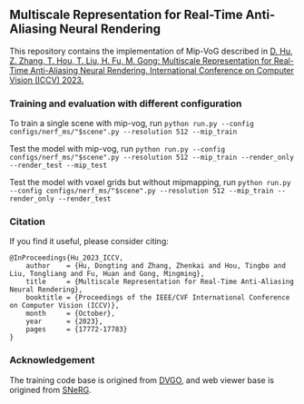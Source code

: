 ## Multiscale Representation for Real-Time Anti-Aliasing Neural Rendering

This repository contains the implementation of Mip-VoG described in
[D. Hu, Z. Zhang, T. Hou, T. Liu, H. Fu, M. Gong: Multiscale Representation for Real-Time Anti-Aliasing Neural Rendering. International Conference on Computer Vision (ICCV) 2023. ]([https://www.ecva.net/papers/eccv_2022/papers_ECCV/papers/136620229.pdf](https://openaccess.thecvf.com/content/ICCV2023/papers/Hu_Multiscale_Representation_for_Real-Time_Anti-Aliasing_Neural_Rendering_ICCV_2023_paper.pdf))


### Training and evaluation with different configuration

To train a single scene with mip-vog, run 
```python run.py --config configs/nerf_ms/"$scene".py --resolution 512 --mip_train```

Test the model with mip-vog, run 
```python run.py --config configs/nerf_ms/"$scene".py --resolution 512 --mip_train --render_only --render_test --mip_test```

Test the model with voxel grids but without mipmapping, run 
```python run.py --config configs/nerf_ms/"$scene".py --resolution 512 --mip_train --render_only --render_test```


### Citation
If you find it useful, please consider citing:
```
@InProceedings{Hu_2023_ICCV,
    author    = {Hu, Dongting and Zhang, Zhenkai and Hou, Tingbo and Liu, Tongliang and Fu, Huan and Gong, Mingming},
    title     = {Multiscale Representation for Real-Time Anti-Aliasing Neural Rendering},
    booktitle = {Proceedings of the IEEE/CVF International Conference on Computer Vision (ICCV)},
    month     = {October},
    year      = {2023},
    pages     = {17772-17783}
}
```

### Acknowledgement
The training code base is origined from [DVGO](https://github.com/sunset1995/DirectVoxGO), and web viewer base is origined from [SNeRG](https://github.com/google-research/google-research/tree/master/snerg).
